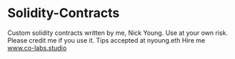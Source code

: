 # Solidity-Contracts
Custom solidity contracts written by me, Nick Young.
Use at your own risk. Please credit me if you use it. 
Tips accepted at nyoung.eth
Hire me www.co-labs.studio
